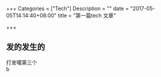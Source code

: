 +++
Categories = ["Tech"]
Description = ""
date = "2017-05-05T14:14:40+08:00"
title = "第一篇tech 文章"

+++

## 发的发生的   

打发噶第三个  
b
